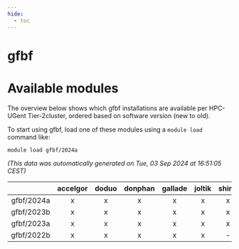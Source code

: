 ```yaml
---
hide:
  - toc
---
```


gfbf
====

# Available modules


The overview below shows which gfbf installations are available per HPC-UGent Tier-2cluster, ordered based on software version (new to old).

To start using gfbf, load one of these modules using a `module load` command like:

```shell
module load gfbf/2024a
```

*(This data was automatically generated on Tue, 03 Sep 2024 at 16:51:05 CEST)*  

| |accelgor|doduo|donphan|gallade|joltik|shinx|skitty|
| :---: | :---: | :---: | :---: | :---: | :---: | :---: | :---: |
|gfbf/2024a|x|x|x|x|x|x|x|
|gfbf/2023b|x|x|x|x|x|x|x|
|gfbf/2023a|x|x|x|x|x|x|x|
|gfbf/2022b|x|x|x|x|x|-|x|
